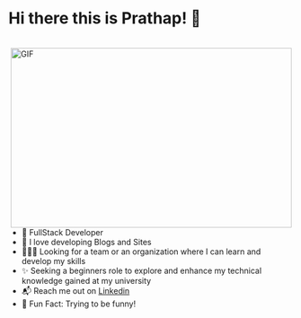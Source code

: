 # Hi there this is Prathap! 👋
<br>

<img align="right" alt="GIF" src="https://i.pinimg.com/originals/e4/26/70/e426702edf874b181aced1e2fa5c6cde.gif" width="500" height="320" />


* 👻 FullStack Developer
* 💙 I love developing Blogs and Sites
* 🧑‍🤝‍🧑 Looking for a team or an organization where I can learn and develop my skills
* ✨ Seeking a beginners role to explore and enhance my technical knowledge gained at my university
* 📬 Reach me out on  [Linkedin](www.linkedin.com/in/prathapmurugan) 
* 🐤 Fun Fact: Trying to be funny!


